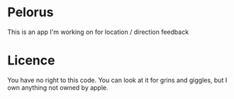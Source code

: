 Pelorus
=======

This is an app I'm working on for location / direction feedback


Licence
=======

You have no right to this code. You can look at it for grins and giggles, but I own anything not owned by apple.
